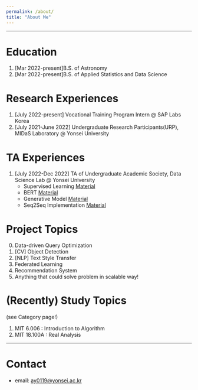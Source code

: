 ```yaml
---
permalink: /about/
title: "About Me"
---
```


---

# Education

1. [Mar 2022-present]B.S. of Astronomy
2. [Mar 2022-present]B.S. of Applied Statistics and Data Science

# Research Experiences 

1. [July 2022-present] Vocational Training Program Intern @ SAP Labs Korea
2. [July 2021-June 2022] Undergraduate Research Participants(URP), MIDaS Laboratory @ Yonsei University

# TA Experiences

1. [July 2022-Dec 2022] TA of Undergraduate Academic Society, Data Science Lab @ Yonsei University
    - Supervised Learning [Material](https://github.com/DataScience-Lab-Yonsei/2022-Fall-RegularSession/blob/main/220804%20Supervised%20Learning/%EC%9E%90%EB%A3%8C/%5B0804%5D%20Supervised%20Learning%20%EC%84%B8%EC%85%98.pdf)
    - BERT [Material](https://github.com/DataScience-Lab-Yonsei/2022-Fall-RegularSession/blob/main/220922%20BERT%20%26%20Generative%20Model%20Basic/%5B0922%5D%20BERT%20%26%20Generative%20Model%20Basic.pdf)
    - Generative Model [Material](https://github.com/DataScience-Lab-Yonsei/2022-Fall-RegularSession/blob/main/220922%20BERT%20%26%20Generative%20Model%20Basic/%5B0922%5D%20BERT%20%26%20Generative%20Model%20Basic.pdf)
    - Seq2Seq Implementation [Material](https://github.com/DataScience-Lab-Yonsei/2022-Fall-RegularSession/blob/main/220901%20RNN/%EC%9E%90%EB%A3%8C/s2s_implementation.ipynb)

# Project Topics 

0. Data-driven Query Optimization
1. [CV] Object Detection
2. [NLP] Text Style Transfer
3. Federated Learning
4. Recommendation System
5. Anything that could solve problem in scalable way!

# (Recently) Study Topics
(see Category page!)

1. MIT 6.006 : Introduction to Algorithm
2. MIT 18.100A : Real Analysis

--- --- 


# Contact

- email: ay0119@yonsei.ac.kr

